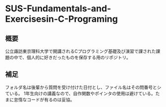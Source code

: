 # SUS-Fundamentals-and-Exercisesin-C-Programing

## 概要
公立諏訪東京理科大学で開講されるCプログラミング基礎及び演習で課された課題の中で、個人的に好きだったものを保存する用のリポジトリ。

## 補足
フォルダ名は後輩から質問を受け付けた日付とし、ファイル名はその問番号とシている。
1年生向けの講義なので、自作関数やポインタの使用は避けている。たまに怠惰なコードが有るのは妥協。
